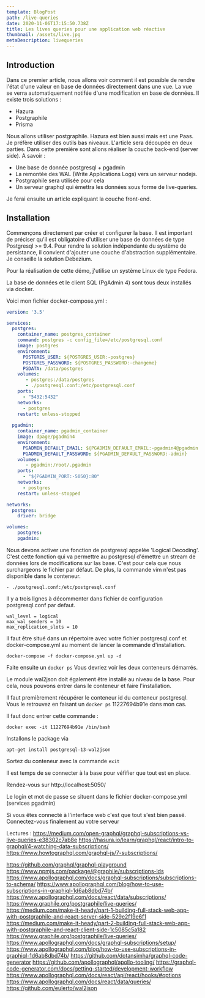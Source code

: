 ```yaml
---
template: BlogPost
path: /live-queries
date: 2020-11-06T17:15:50.738Z
title: Les lives queries pour une application web réactive
thumbnail: /assets/live.jpg
metaDescription: livequeries
---
```


## Introduction

Dans ce premier article, nous allons voir comment il est possible de rendre l'état d'une valeur en base de données directement dans une vue.
La vue se verra automatiquement notifée d'une modification en base de données.
Il existe trois solutions :
 - Hazura
 - Postgraphile
 - Prisma

Nous allons utiliser postgraphile. Hazura est bien aussi mais est une Paas. Je préfère utiliser des outils bas niveaux.
L'article sera découpée en deux parties. Dans cette première sont allons réaliser la couche back-end (server side). 
A savoir :
- Une base de donnée postgresql + pgadmin
- La remontée des WAL (Write Applications Logs) vers un serveur nodejs.
- Postgraphile sera utilisée pour cela
- Un serveur graphql qui émettra les données sous forme de live-queries.

Je ferai ensuite un article expliquant la couche front-end.

## Installation
 
Commençons directement par créer et configurer la base. Il est important de préciser qu'il est obligatoire d'utiliser une base de données de type Postgresql >= 9.4.
Pour rendre la solution indépendante du système de persistance, il convient d'ajouter une couche d'abstraction supplémentaire. 
Je conseille la solution Debezium.

Pour la réalisation de cette démo, j'utilise un système Linux de type Fedora.

La base de données et le client SQL (PgAdmin 4) sont tous deux installés via docker.

Voici mon fichier docker-compose.yml :

```yml
version: '3.5'

services:
  postgres:
    container_name: postgres_container
    command: postgres -c config_file=/etc/postgresql.conf
    image: postgres
    environment:
      POSTGRES_USER: ${POSTGRES_USER:-postgres}
      POSTGRES_PASSWORD: ${POSTGRES_PASSWORD:-changeme}
      PGDATA: /data/postgres
    volumes:
       - postgres:/data/postgres
       - ./postgresql.conf:/etc/postgresql.conf
    ports:
      - "5432:5432"
    networks:
      - postgres
    restart: unless-stopped
  
  pgadmin:
    container_name: pgadmin_container
    image: dpage/pgadmin4
    environment:
      PGADMIN_DEFAULT_EMAIL: ${PGADMIN_DEFAULT_EMAIL:-pgadmin4@pgadmin.org}
      PGADMIN_DEFAULT_PASSWORD: ${PGADMIN_DEFAULT_PASSWORD:-admin}
    volumes:
       - pgadmin:/root/.pgadmin
    ports:
      - "${PGADMIN_PORT:-5050}:80"
    networks:
      - postgres
    restart: unless-stopped

networks:
  postgres:
    driver: bridge

volumes:
    postgres:
    pgadmin:

```
Nous devons activer une fonction de postgresql appelée 'Logical Decoding'. 
C'est cette fonction qui va permettre au postgresql d'émettre un stream de données lors de modifications sur las base.
C'est pour cela que nous surchargeons le fichier par défaut. De plus, la commande vim n'est pas disponible dans le conteneur.
```
- ./postgresql.conf:/etc/postgresql.conf
```

Il y a trois lignes à décommenter dans fichier de configuration postgresql.conf par defaut.


```
wal_level = logical
max_wal_senders = 10
max_replication_slots = 10
```

Il faut être situé dans un répertoire avec votre fichier postgresql.conf et docker-compose.yml au moment de lancer la commande d'installation.

```
docker-compose -f docker-compose.yml up -d
```

Faite ensuite un ```docker ps``` Vous devriez voir les deux conteneurs démarrés.

Le module wal2json doit également être installé au niveau de la base. Pour cela, nous pouvons entrer dans le conteneur et faire l'installation.

Il faut premièrement récupérer le conteneur id du conteneur postgresql. Vous le retrouvez en faisant un ```docker ps```
11227694b91e dans mon cas.

Il faut donc entrer cette commande :

```
docker exec -it 11227694b91e /bin/bash
```

Installons le package via 
```
apt-get install postgresql-13-wal2json
```

Sortez du conteneur avec la commande ```exit```

Il est temps de se connecter à la base pour véfifier que tout est en place.

Rendez-vous sur http://localhost:5050/

Le login et mot de passe se situent dans le fichier docker-compose.yml (services pgadmin)

Si vous êtes connecté à l'interface web c'est que tout s'est bien passé. 
Connectez-vous finalement au votre serveur 





Lectures : https://medium.com/open-graphql/graphql-subscriptions-vs-live-queries-e38302c7ab8e
https://hasura.io/learn/graphql/react/intro-to-graphql/4-watching-data-subscriptions/
https://www.howtographql.com/graphql-js/7-subscriptions/

https://github.com/graphql/graphql-playground
https://www.npmjs.com/package/@graphile/subscriptions-lds
https://www.apollographql.com/docs/graphql-subscriptions/subscriptions-to-schema/
https://www.apollographql.com/blog/how-to-use-subscriptions-in-graphiql-1d6ab8dbd74b/
https://www.apollographql.com/docs/react/data/subscriptions/
https://www.graphile.org/postgraphile/live-queries/
https://medium.com/make-it-heady/part-1-building-full-stack-web-app-with-postgraphile-and-react-server-side-529e2f19e6f1
https://medium.com/make-it-heady/part-2-building-full-stack-web-app-with-postgraphile-and-react-client-side-1c5085c5a182
https://www.graphile.org/postgraphile/live-queries/
https://www.apollographql.com/docs/graphql-subscriptions/setup/
https://www.apollographql.com/blog/how-to-use-subscriptions-in-graphiql-1d6ab8dbd74b/
https://github.com/dotansimha/graphql-code-generator
https://github.com/apollographql/apollo-tooling/
https://graphql-code-generator.com/docs/getting-started/development-workflow
https://www.apollographql.com/docs/react/api/react/hooks/#options
https://www.apollographql.com/docs/react/data/queries/
https://github.com/eulerto/wal2json

